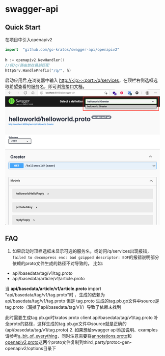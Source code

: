 # swagger-api
## Quick Start

在项目中引入openapiv2

```go
import	"github.com/go-kratos/swagger-api/openapiv2"

h := openapiv2.NewHandler()
//将/q/路由放在最前匹配
httpSrv.HandlePrefix("/q/", h)
```
启动应用后,在浏览器中输入 [http://\<ip>:\<port>/q/services](http://ip:port/q/services)，在顶栏右侧选框选取希望查看的服务名，即可浏览接口文档。
![select service](/img/swagger.png)

## FAQ
1. 如果启动时顶栏选框未显示可选的服务名，或访问/q/services出现报错，`failed to decompress enc: bad gzipped descriptor: EOF`的报错说明部分依赖的proto文件生成的路径不对导致的，
比如:
- api/basedata/tag/v1/tag.proto
- api/basedata/article/v1/article.proto

当 **api/basedata/article/v1/article.proto** import "api/basedata/tag/v1/tag.proto"时 ，生成的依赖为api/basedata/tag/v1/tag.proto 
但是 tag.proto 生成的tag.pb.go文件中source是tag.proto（漏掉了api/basedata/tag/v1/）导致了依赖未找到

此时需要生成tag.pb.go时kratos proto client api/basedata/tag/v1/tag.proto 补全proto的路径，这样生成的tag.pb.go文件中source就是正确的(api/basedata/tag/v1/tag.proto)
2. 如果想给swagger api添加说明、examples请参考[a_bit_of_everything](https://github.com/longXboy/grpc-gateway/blob/master/examples/internal/proto/examplepb/a_bit_of_everything.proto)，同时注意需要将[annotations.proto](https://github.com/longXboy/grpc-gateway/blob/master/protoc-gen-openapiv2/options/annotations.proto)和[openapiv2.proto](https://github.com/longXboy/grpc-gateway/blob/master/protoc-gen-openapiv2/options/openapiv2.proto)这两个proto文件复制到third_party/protoc-gen-openapiv2/options目录下